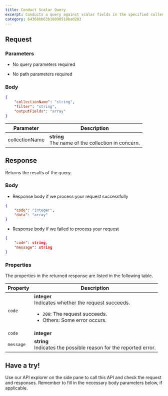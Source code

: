 ```yaml
---
title: Conduct Scalar Query
excerpt: Conducts a query against scalar fields in the specified collection.
category: 64368bb63b18090510bad283
---
```


## Request

### Parameters

- No query parameters required



- No path parameters required

### Body

```json
{
    "collectionName": "string",
    "filter": "string",
    "outputFields": "array"
}
```

| Parameter        | Description                                                                               |
|------------------|-------------------------------------------------------------------------------------------|
| collectionName  | **string**<br>The name of the collection in concern. || filter  | **string**<br>The filtering condition for the query. || outputFields  | **array**<br>The fields to be returned along with the query results. |



## Response

Returns the results of the query.

### Body

- Response body if we process your request successfully

```json
{
    "code": "integer",
    "data": "array"
}
```

- Response body if we failed to process your request

```json
{
    "code": string,
    "message": string
}
```

### Properties

The properties in the returned response are listed in the following table.

| Property | Description                                                                                                                                  |
|----------|----------------------------------------------------------------------------------------------------------------------------------------------|
| `code`     | **integer**<br>Indicates whether the request succeeds.<br><ul><li>`200`: The request succeeds.</li><li>Others: Some error occurs.</li></ul> |
| `code` | **integer**<br> || `data` | **array**<br> |
| `message`  | **string**<br>Indicates the possible reason for the reported error. |

## Have a try!

Use our API explorer on the side pane to call this API and check the request and responses. Remember to fill in the necessary body parameters below, if applicable.